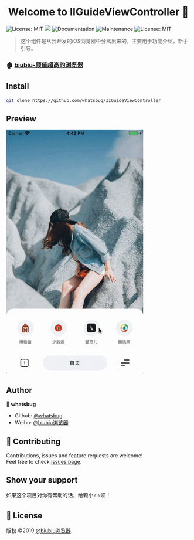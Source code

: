 <h1 align="center">Welcome to IIGuideViewController 👋</h1>
<p>
  <img alt="License: MIT" src="https://img.shields.io/badge/Xcode-10.3-orange.svg" target="_blank" />
  <img src="https://img.shields.io/badge/iOS-%3E%3D8.0-green.svg" />
  <img alt="Documentation" src="https://img.shields.io/badge/documentation-yes-brightgreen.svg" target="_blank" />
  <img alt="Maintenance" src="https://img.shields.io/badge/Maintained%3F-yes-green.svg" target="_blank" />
  <img alt="License: MIT" src="https://img.shields.io/badge/License-MIT-yellow.svg" target="_blank" />
</p>

> 这个组件是从我开发的iOS浏览器中分离出来的，主要用于功能介绍，新手引导。

### 🏠 [biubiu-颜值超高的浏览器](https://apps.apple.com/cn/app/id1474593656)

## Install

```sh
git clone https://github.com/whatsbug/IIGuideViewController
```

## Preview

![preview](/preview.gif) 

## Author

👤 **whatsbug**

* Github: [@whatsbug](https://github.com/whatsbug)
* Weibo: [@biubiu浏览器](https://weibo.com/nantuapp)

## 🤝 Contributing

Contributions, issues and feature requests are welcome!<br />Feel free to check [issues page](https://github.com/whatsbug/IIGuideViewController/issues).

## Show your support

如果这个项目对你有帮助的话，给颗小⭐️⭐️呗！

## 📝 License

版权 ©2019 [@biubiu浏览器](https://weibo.com/nantuapp).